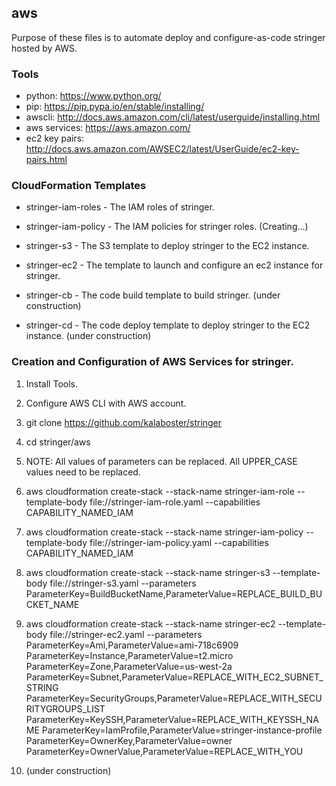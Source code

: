 ## aws

Purpose of these files is to automate deploy and configure-as-code stringer hosted by AWS.


### Tools

- python: https://www.python.org/
- pip: https://pip.pypa.io/en/stable/installing/
- awscli: http://docs.aws.amazon.com/cli/latest/userguide/installing.html
- aws services: https://aws.amazon.com/
- ec2 key pairs: http://docs.aws.amazon.com/AWSEC2/latest/UserGuide/ec2-key-pairs.html

### CloudFormation Templates

- stringer-iam-roles - The IAM roles of stringer.

- stringer-iam-policy - The IAM policies for stringer roles. (Creating...)

- stringer-s3 - The S3 template to deploy stringer to the EC2 instance.

- stringer-ec2 - The template to launch and configure an ec2 instance for stringer.

- stringer-cb - The code build template to build stringer. (under construction)

- stringer-cd - The code deploy template to deploy stringer to the EC2 instance. (under construction)


### Creation and Configuration of AWS Services for stringer.


1. Install Tools.

2. Configure AWS CLI with AWS account.

3. git clone https://github.com/kalaboster/stringer

4. cd stringer/aws

5. NOTE: All values of parameters can be replaced. All UPPER_CASE values need to be replaced.

6. aws cloudformation create-stack --stack-name stringer-iam-role --template-body file://stringer-iam-role.yaml --capabilities CAPABILITY_NAMED_IAM

7. aws cloudformation create-stack --stack-name stringer-iam-policy --template-body file://stringer-iam-policy.yaml --capabilities CAPABILITY_NAMED_IAM

8. aws cloudformation create-stack --stack-name stringer-s3 --template-body file://stringer-s3.yaml  --parameters ParameterKey=BuildBucketName,ParameterValue=REPLACE_BUILD_BUCKET_NAME

9. aws cloudformation create-stack --stack-name stringer-ec2 --template-body file://stringer-ec2.yaml  --parameters ParameterKey=Ami,ParameterValue=ami-718c6909 ParameterKey=Instance,ParameterValue=t2.micro ParameterKey=Zone,ParameterValue=us-west-2a ParameterKey=Subnet,ParameterValue=REPLACE_WITH_EC2_SUBNET_STRING ParameterKey=SecurityGroups,ParameterValue=REPLACE_WITH_SECURITYGROUPS_LIST ParameterKey=KeySSH,ParameterValue=REPLACE_WITH_KEYSSH_NAME ParameterKey=IamProfile,ParameterValue=stringer-instance-profile ParameterKey=OwnerKey,ParameterValue=owner ParameterKey=OwnerValue,ParameterValue=REPLACE_WITH_YOU

10. (under construction)